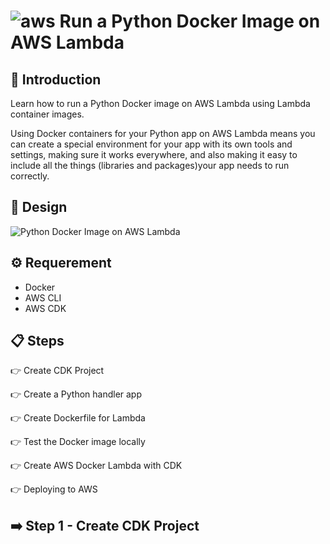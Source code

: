 # ![aws](https://github.com/julien-muke/Search-Engine-Website-using-AWS/assets/110755734/01cd6124-8014-4baa-a5fe-bd227844d263)     Run a Python Docker Image on AWS Lambda


## 🤖 Introduction

Learn how to run a Python Docker image on AWS Lambda using Lambda container images.

Using Docker containers for your Python app on AWS Lambda means you can create a special environment for your app with its own tools and settings, making sure it works everywhere, and also making it easy to include all the things (libraries and packages)your app needs to run correctly.


## 📐 Design


![Python Docker Image on AWS Lambda](https://github.com/julien-muke/aws-lambda-docker/assets/110755734/860be5b2-ccd9-4f91-b4ac-b9dfd8d305a5)


## ⚙️ Requerement

* Docker
* AWS CLI
* AWS CDK


## 📋 Steps


👉 Create CDK Project

👉 Create a Python handler app

👉 Create Dockerfile for Lambda

👉 Test the Docker image locally

👉 Create AWS Docker Lambda with CDK  

👉 Deploying to AWS

## ➡️ Step 1 - Create CDK Project